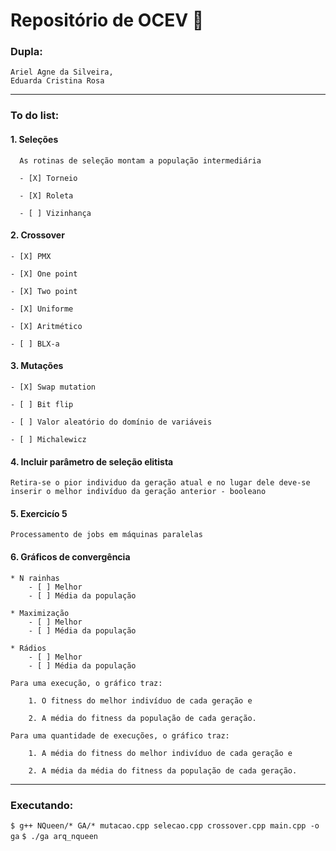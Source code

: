 # Repositório de OCEV  :seedling:

### Dupla:
    Ariel Agne da Silveira,
    Eduarda Cristina Rosa

---

### To do list:
   
#### 1. Seleções
      
      As rotinas de seleção montam a população intermediária

      - [X] Torneio

      - [X] Roleta

      - [ ] Vizinhança

#### 2. Crossover 

    - [X] PMX

    - [X] One point

    - [X] Two point
    
    - [X] Uniforme 
    
    - [X] Aritmético
    
    - [ ] BLX-a

#### 3. Mutações 

    - [X] Swap mutation

    - [ ] Bit flip

    - [ ] Valor aleatório do domínio de variáveis

    - [ ] Michalewicz

#### 4.  Incluir parâmetro de seleção elitista 

    Retira-se o pior individuo da geração atual e no lugar dele deve-se inserir o melhor indivíduo da geração anterior - booleano

#### 5. Exercicío 5 
    
    Processamento de jobs em máquinas paralelas

#### 6. Gráficos de convergência 

    * N rainhas
        - [ ] Melhor
        - [ ] Média da população
 
    * Maximização
        - [ ] Melhor
        - [ ] Média da população

    * Rádios
        - [ ] Melhor
        - [ ] Média da população
        
    Para uma execução, o gráfico traz:

        1. O fitness do melhor indivíduo de cada geração e 

        2. A média do fitness da população de cada geração.

    Para uma quantidade de execuções, o gráfico traz:

        1. A média do fitness do melhor indivíduo de cada geração e 

        2. A média da média do fitness da população de cada geração.

---

### Executando:

`$ g++ NQueen/* GA/* mutacao.cpp selecao.cpp crossover.cpp main.cpp -o ga`
`$ ./ga arq_nqueen`
